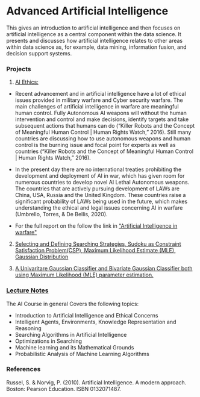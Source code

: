 # Advanced Artificial Intelligence
This gives an introduction to artificial intelligence and then focuses on artificial intelligence as a central component within the data science. It presents and discusses how artificial intelligence relates to other areas within data science as, for example, data mining, information fusion, and decision support systems.
### Projects 
1. [AI Ethics:](</Projects/AI Ethics/FInal AI Ethics on Warfare report.pdf>) 
- Recent advancement and in artificial intelligence have a lot of ethical issues provided in military warfare and Cyber security warfare. The main challenges of artificial intelligence in warfare are meaningful human control. Fully Autonomous AI weapons will without the human intervention and control and make decisions, identify targets and take subsequent actions that humans can do (“Killer Robots and the Concept of Meaningful Human Control | Human Rights Watch,” 2016). Still many countries are discussing how to use autonomous weapons and human control is the burning issue and focal point for experts as well as countries (“Killer Robots and the Concept of Meaningful Human Control | Human Rights Watch,” 2016). 


- In the present day there are no international treaties prohibiting the development and deployment of AI in war, which has given room for numerous countries to develop novel AI Lethal Autonomous weapons. The countries that are actively pursuing development of LAWs are China, USA, Russia and the United Kingdom. These countries raise a significant probability of LAWs being used in the future, which makes understanding the ethical and legal issues concerning AI in warfare (Umbrello, Torres, & De Bellis, 2020).  
- For the full report on the follow the link in ["Artificial Intelligence in warfare"](</Projects/AI Ethics/FInal AI Ethics on Warfare report.pdf>)

2. [Selecting and Defining Searching Strategies, Sudoku as Constraint Satisfaction Problem(CSP), Maximum Likelihood Estimate (MLE), Gaussian Distribution](</Projects/Assignment 2 Part 1/Assignment 2 part 1.pdf>)

3. [A Univaritare Gaussian Classifier and Bivariate Gaussian Classifier both using Maximum Likelihood (MLE) parameter estimation.](</Projects/Assignment 2 part 2/>)

### [Lecture Notes](</Lecture Notes/>)
The AI Course in general Covers the following topics: 
- Introduction to Artificial Intelligence and Ethical Concerns 
- Intelligent Agents, Environments, Knowledge Representation and Reasoning
- Searching Algorithms in Artificial Intelligence 
- Optimizations in Searching
- Machine learning and its Mathematical Grounds
- Probabilistic Analysis of Machine Learning Algorithms

### References 
Russel, S. & Norvig, P. (2010). Artificial Intelligence. A modern approach. Boston: Pearson Education. ISBN 0132071487.




